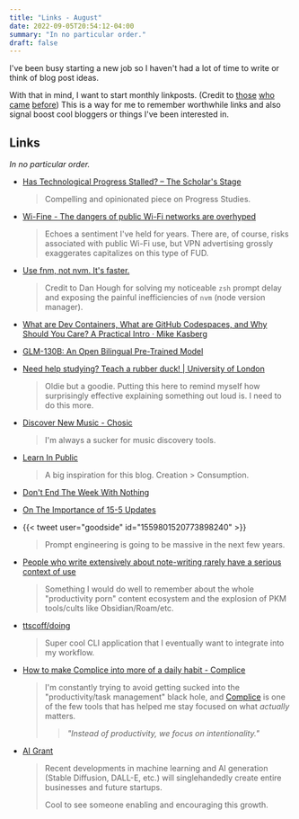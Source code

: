 ```yaml
---
title: "Links - August"
date: 2022-09-05T20:54:12-04:00
summary: "In no particular order."
draft: false
---
```

I've been busy starting a new job so I haven't had a lot of time to write or think of blog post ideas.

With that in mind, I want to start monthly linkposts. (Credit to [those](https://astralcodexten.substack.com/p/links-for-june-1e7) [who](https://slimemoldtimemold.com/2022/08/30/links-for-august-2022/) [came](https://nintil.com/links-61) [before](https://guzey.com/links/#mar-2020)) This is a way for me to remember worthwhile links and also signal boost cool bloggers or things I've been interested in.

## Links
_In no particular order._

- [Has Technological Progress Stalled? – The Scholar's Stage](https://scholars-stage.org/has-technological-progress-stalled/)
    > Compelling and opinionated piece on Progress Studies.

- [Wi-Fine - The dangers of public Wi-Fi networks are overhyped](https://wifine.gitlab.io/)
    > Echoes a sentiment I've held for years.  There are, of course, risks associated with public Wi-Fi use, but VPN advertising grossly exaggerates capitalizes on this type of FUD.

- [Use fnm, not nvm. It's faster.](http://danhough.com/blog/nvm-slows-down/)
    > Credit to Dan Hough for solving my noticeable `zsh` prompt delay and exposing the painful inefficiencies of `nvm` (node version manager).

- [What are Dev Containers, What are GitHub Codespaces, and Why Should You Care? A Practical Intro · Mike Kasberg](https://www.mikekasberg.com/blog/2021/11/06/what-are-dev-containers.html)

- [GLM-130B: An Open Bilingual Pre-Trained Model](http://keg.cs.tsinghua.edu.cn/glm-130b/posts/glm-130b/)

- [Need help studying? Teach a rubber duck! | University of London](https://www.london.ac.uk/news-and-opinion/student-blog/need-help-studying-teach-a-rubber-duck)
    > Oldie but a goodie.  Putting this here to remind myself how surprisingly effective explaining something out loud is.  I need to do this more.

- [Discover New Music - Chosic](https://www.chosic.com/)
    > I'm always a sucker for music discovery tools.  

- [Learn In Public](https://www.swyx.io/learn-in-public/)
    > A big inspiration for this blog. Creation > Consumption.

- [Don't End The Week With Nothing](https://training.kalzumeus.com/newsletters/archive/do-not-end-the-week-with-nothing)

- [On The Importance of 15-5 Updates](https://www.swyx.io/the-importance-of-writing-weekly-updates/)

- {{< tweet user="goodside" id="1559801520773898240" >}}
    > Prompt engineering is going to be massive in the next few years.

- [People who write extensively about note-writing rarely have a serious context of use](https://notes.andymatuschak.org/zUMFE66dxeweppDvgbNAb5hukXzXQu8ErVNv)
    > Something I would do well to remember about the whole "productivity porn" content ecosystem and the explosion of PKM tools/cults like Obsidian/Roam/etc.

- [ttscoff/doing](https://github.com/ttscoff/doing/)
    > Super cool CLI application that I eventually want to integrate into my workflow.

- [How to make Complice into more of a daily habit - Complice](https://blog.complice.co/post/130922630757/how-to-get-yourself-to-use-complice-more)
    > I'm constantly trying to avoid getting sucked into the "productivity/task management" black hole, and [Complice](https://complice.co/) is one of the few tools that has helped me stay focused on what *actually* matters.
    >> _"Instead of productivity, we focus on intentionality."_

- [AI Grant](https://aigrant.org/)
    > Recent developments in machine learning and AI generation (Stable Diffusion, DALL-E, etc.) will singlehandedly create entire businesses and future startups.
    > 
    > Cool to see someone enabling and encouraging this growth.

